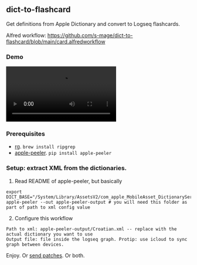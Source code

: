 dict-to-flashcard
-----------------

Get definitions from Apple Dictionary and convert to Logseq flashcards.

Alfred workflow: https://github.com/s-mage/dict-to-flashcard/blob/main/card.alfredworkflow

### Demo

![demo.mov](./demo_1727541671874_0.mov)

### Prerequisites

* [rg](https://github.com/BurntSushi/ripgrep). `brew install ripgrep`
* [apple-peeler](https://github.com/solarmist/apple-peeler). `pip install apple-peeler`

### Setup: extract XML from the dictionaries.

1. Read README of apple-peeler, but basically

```
export DICT_BASE="/System/Library/AssetsV2/com_apple_MobileAsset_DictionaryServices_dictionaryOSX/"
apple-peeler --out apple-peeler-output # you will need this folder as part of path to xml config value
```

2. Configure this workflow

```
Path to xml: apple-peeler-output/Croatian.xml -- replace with the actual dictionary you want to use
Output file: file inside the logseq graph. Protip: use icloud to sync graph between devices.
```

Enjoy. Or [send patches](https://github.com/s-mage/dict-to-flashcard). Or both.
